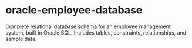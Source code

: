 # oracle-employee-database
Complete relational database schema for an employee management system, built in Oracle SQL. Includes tables, constraints, relationships, and sample data.
